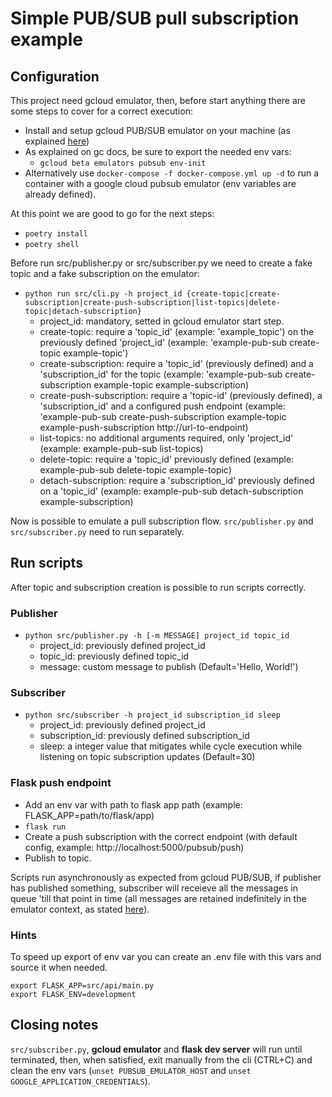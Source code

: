 # Simple PUB/SUB pull subscription example

## Configuration

This project need gcloud emulator, then, before start anything there are
some steps to cover for a correct execution:

- Install and setup gcloud PUB/SUB emulator on your machine (as explained [here](https://cloud.google.com/pubsub/docs/emulator))
- As explained on gc docs, be sure to export the needed env vars:
  - `gcloud beta emulators pubsub env-init`
- Alternatively use `docker-compose -f docker-compose.yml up -d` to run a container with a google cloud pubsub emulator (env variables are already defined).

At this point we are good to go for the next steps:

- `poetry install` 
- `poetry shell`

Before run src/publisher.py or src/subscriber.py we need to create a fake topic and a fake subscription on the emulator:

- `python run src/cli.py -h project_id {create-topic|create-subscription|create-push-subscription|list-topics|delete-topic|detach-subscription}` 
  - project_id: mandatory, setted in gcloud emulator start step.
  - create-topic: require a 'topic_id' (example: 'example_topic') on the previously defined 'project_id' (example: 'example-pub-sub create-topic example-topic')
  - create-subscription: require a 'topic_id' (previously defined) and a 'subscription_id' for the topic (example: 'example-pub-sub create-subscription example-topic example-subscription) 
  - create-push-subscription: require a 'topic-id' (previously defined), a 'subscription_id' and a configured push endpoint (example: 'example-pub-sub create-push-subscription example-topic example-push-subscription http://url-to-endpoint)
  - list-topics: no additional arguments required, only 'project_id' (example: example-pub-sub list-topics)
  - delete-topic: require a 'topic_id' previously defined (example: example-pub-sub delete-topic example-topic)
  - detach-subscription: require a 'subscription_id' previously defined on a 'topic_id' (example: example-pub-sub detach-subscription example-subscription)

Now is possible to emulate a pull subscription flow. `src/publisher.py` and `src/subscriber.py` need to run separately.

## Run scripts

After topic and subscription creation is possible to run scripts correctly. 

### Publisher

- `python src/publisher.py -h [-m MESSAGE] project_id topic_id`
  - project_id: previously defined project_id
  - topic_id: previously defined topic_id
  - message: custom message to publish (Default='Hello, World!')
  
### Subscriber

- `python src/subscriber -h project_id subscription_id sleep`
  - project_id: previously defined project_id
  - subscription_id: previously defined subscription_id
  - sleep: a integer value that mitigates while cycle execution while listening on topic subscription updates (Default=30)

### Flask push endpoint

- Add an env var with path to flask app path (example: FLASK_APP=path/to/flask/app)
- `flask run`
- Create a push subscription with the correct endpoint (with default config, example: http://localhost:5000/pubsub/push)
- Publish to topic.

Scripts run asynchronously as expected from gcloud PUB/SUB, if publisher has published something, subscriber will receieve all the 
messages in queue 'till that point in time (all messages are retained indefinitely in the emulator context, as stated [here](https://cloud.google.com/pubsub/docs/emulator#emulator_command-line_arguments)).

### Hints

To speed up export of env var you can create an .env file with this vars and source it when needed.
```
export FLASK_APP=src/api/main.py
export FLASK_ENV=development
```

## Closing notes

`src/subscriber.py`, **gcloud emulator** and **flask dev server** will run until terminated, then, when satisfied, exit manually from the cli (CTRL+C)
and clean the env vars (`unset PUBSUB_EMULATOR_HOST` and `unset GOOGLE_APPLICATION_CREDENTIALS`).
